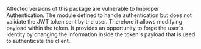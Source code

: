 Affected versions of this package are vulnerable to Improper Authentication. The module defined to handle authentication but does not validate the JWT token sent by the user. Therefore it allows modifying payload within the token. It provides an opportunity to forge the user's identity by changing the information inside the token's payload that is used to authenticate the client.